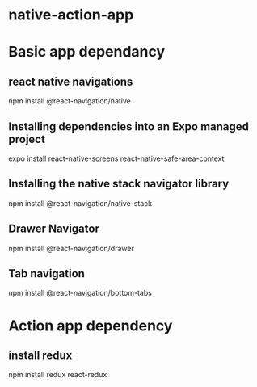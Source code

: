 # native-action-app

# Basic app dependancy

## react native navigations

npm install @react-navigation/native

## Installing dependencies into an Expo managed project​

expo install react-native-screens react-native-safe-area-context

## Installing the native stack navigator library

npm install @react-navigation/native-stack

## Drawer Navigator

npm install @react-navigation/drawer

## Tab navigation

npm install @react-navigation/bottom-tabs

# Action app dependency

## install redux

npm install redux react-redux
